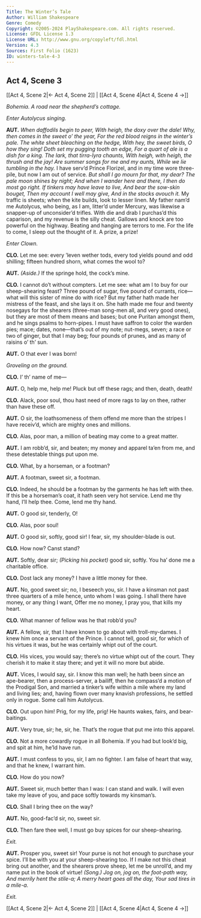 ```yaml
---
Title: The Winter’s Tale
Author: William Shakespeare
Genre: Comedy
Copyright: ©2005-2024 PlayShakespeare.com. All rights reserved.
License: GFDL License 1.3
License URL: http://www.gnu.org/copyleft/fdl.html
Version: 4.3
Sources: First Folio (1623)
ID: winters-tale-4-3
---
```


## Act 4, Scene 3
[[Act 4, Scene 2|← Act 4, Scene 2]] | [[Act 4, Scene 4|Act 4, Scene 4 →]]

*Bohemia. A road near the shepherd’s cottage.*

*Enter Autolycus singing.*

**AUT.**
*When daffodils begin to peer,*
*With heigh, the doxy over the dale!*
*Why, then comes in the sweet o’ the year,*
*For the red blood reigns in the winter’s pale.*
*The white sheet bleaching on the hedge,*
*With hey, the sweet birds, O how they sing!*
*Doth set my pugging tooth an edge,*
*For a quart of ale is a dish for a king.*
*The lark, that tirra-lyra chaunts,*
*With heigh, with heigh, the thrush and the jay!*
*Are summer songs for me and my aunts,*
*While we lie tumbling in the hay.*
I have serv’d Prince Florizel, and in my time wore three-pile, but now I am out of service.
*But shall I go mourn for that, my dear?*
*The pale moon shines by night;*
*And when I wander here and there,*
*I then do most go right.*
*If tinkers may have leave to live,*
*And bear the sow-skin bouget,*
*Then my account I well may give,*
*And in the stocks avouch it.*
My traffic is sheets; when the kite builds, look to lesser linen. My father nam’d me Autolycus, who being, as I am, litter’d under Mercury, was likewise a snapper-up of unconsider’d trifles. With die and drab I purchas’d this caparison, and my revenue is the silly cheat. Gallows and knock are too powerful on the highway. Beating and hanging are terrors to me. For the life to come, I sleep out the thought of it. A prize, a prize!

*Enter Clown.*

**CLO.**
Let me see: every ’leven wether tods, every tod yields pound and odd shilling; fifteen hundred shorn, what comes the wool to?

**AUT.**
*(Aside.)*
If the springe hold, the cock’s mine.

**CLO.**
I cannot do’t without compters. Let me see: what am I to buy for our sheep-shearing feast? Three pound of sugar, five pound of currants, rice—what will this sister of mine do with rice? But my father hath made her mistress of the feast, and she lays it on. She hath made me four and twenty nosegays for the shearers (three-man song-men all, and very good ones), but they are most of them means and bases; but one Puritan amongst them, and he sings psalms to horn-pipes. I must have saffron to color the warden pies; mace; dates, none—that’s out of my note; nut-megs, seven; a race or two of ginger, but that I may beg; four pounds of prunes, and as many of raisins o’ th’ sun.

**AUT.**
O that ever I was born!

*Groveling on the ground.*

**CLO.**
I’ th’ name of me⁠—

**AUT.**
O, help me, help me! Pluck but off these rags; and then, death, death!

**CLO.**
Alack, poor soul, thou hast need of more rags to lay on thee, rather than have these off.

**AUT.**
O sir, the loathsomeness of them offend me more than the stripes I have receiv’d, which are mighty ones and millions.

**CLO.**
Alas, poor man, a million of beating may come to a great matter.

**AUT.**
I am robb’d, sir, and beaten; my money and apparel ta’en from me, and these detestable things put upon me.

**CLO.**
What, by a horseman, or a footman?

**AUT.**
A footman, sweet sir, a footman.

**CLO.**
Indeed, he should be a footman by the garments he has left with thee. If this be a horseman’s coat, it hath seen very hot service. Lend me thy hand, I’ll help thee. Come, lend me thy hand.

**AUT.**
O good sir, tenderly, O!

**CLO.**
Alas, poor soul!

**AUT.**
O good sir, softly, good sir! I fear, sir, my shoulder-blade is out.

**CLO.**
How now? Canst stand?

**AUT.**
Softly, dear sir;
*(Picking his pocket)*
good sir, softly. You ha’ done me a charitable office.

**CLO.**
Dost lack any money? I have a little money for thee.

**AUT.**
No, good sweet sir; no, I beseech you, sir. I have a kinsman not past three quarters of a mile hence, unto whom I was going. I shall there have money, or any thing I want, Offer me no money, I pray you, that kills my heart.

**CLO.**
What manner of fellow was he that robb’d you?

**AUT.**
A fellow, sir, that I have known to go about with troll-my-dames. I knew him once a servant of the Prince. I cannot tell, good sir, for which of his virtues it was, but he was certainly whipt out of the court.

**CLO.**
His vices, you would say; there’s no virtue whipt out of the court. They cherish it to make it stay there; and yet it will no more but abide.

**AUT.**
Vices, I would say, sir. I know this man well; he hath been since an ape-bearer, then a process-server, a bailiff, then he compass’d a motion of the Prodigal Son, and married a tinker’s wife within a mile where my land and living lies; and, having flown over many knavish professions, he settled only in rogue. Some call him Autolycus.

**CLO.**
Out upon him! Prig, for my life, prig! He haunts wakes, fairs, and bear-baitings.

**AUT.**
Very true, sir; he, sir, he. That’s the rogue that put me into this apparel.

**CLO.**
Not a more cowardly rogue in all Bohemia. If you had but look’d big, and spit at him, he’ld have run.

**AUT.**
I must confess to you, sir, I am no fighter. I am false of heart that way, and that he knew, I warrant him.

**CLO.**
How do you now?

**AUT.**
Sweet sir, much better than I was: I can stand and walk. I will even take my leave of you, and pace softly towards my kinsman’s.

**CLO.**
Shall I bring thee on the way?

**AUT.**
No, good-fac’d sir, no, sweet sir.

**CLO.**
Then fare thee well, I must go buy spices for our sheep-shearing.

*Exit.*

**AUT.**
Prosper you, sweet sir! Your purse is not hot enough to purchase your spice. I’ll be with you at your sheep-shearing too. If I make not this cheat bring out another, and the shearers prove sheep, let me be unroll’d, and my name put in the book of virtue!
*(Song.)*
*Jog on, jog on, the foot-path way,*
*And merrily hent the stile-a;*
*A merry heart goes all the day,*
*Your sad tires in a mile-a.*

*Exit.*

[[Act 4, Scene 2|← Act 4, Scene 2]] | [[Act 4, Scene 4|Act 4, Scene 4 →]]
